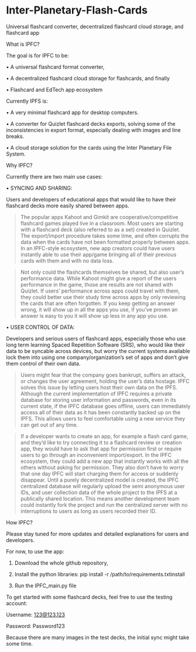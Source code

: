 # Inter-Planetary-Flash-Cards
Universal flashcard converter, decentralized flashcard cloud storage, and flashcard app


What is IPFC?

The goal is for IPFC to be:

•	A universal flashcard format converter, 

•	A decentralized flashcard cloud storage for flashcards, and finally 

•	Flashcard and EdTech app ecosystem

Currently IPFS is:

•	A very minimal flashcard app for desktop computers.

•	A converter for Quizlet flashcard decks exports, solving some of the inconsistencies in export format, especially dealing with images and line breaks.

•	A cloud storage solution for the cards using the Inter Planetary File System.


Why IPFC?

Currently there are two main use cases:

• SYNCING AND SHARING:

Users and developers of educational apps that would like to have their flashcard decks more easily shared between apps. 
>	The popular apps Kahoot and Gimkit are cooperative/competitive flashcard games played live in a classroom.  Most users are starting with a flashcard deck (also referred to as a set) created in Quizlet. The export/import procedure takes some time, and often corrupts the data when the cards have not been formatted properly between apps. In an IPFC-style ecosystem, new app creators could have users instantly able to use their app/game bringing all of their previous cards with them and with no data loss.

>	Not only could the flashcards themselves be shared, but also user’s performance data. While Kahoot might give a report of the users performance in the game, those are results are not shared with Quizlet. If users’ performance across apps could travel with them, they could better use their study time across apps by only reviewing the cards that are often forgotten. If you keep getting an answer wrong, it will show up in all the apps you use, if you’ve proven an answer is easy to you it will show up less in any app you use.

• USER CONTROL OF DATA:

Developers and serious users of flashcard apps, especially those who use long term learning Spaced Repetition Software (SRS), who would like their data to be syncable across devices, but worry the current systems available lock them into using one company/organization’s set of apps and don’t give them control of their own data. 

>	Users might fear that the company goes bankrupt, suffers an attack, or changes the user agreement, holding the user’s data hostage. IPFC solves this issue by letting users host their own data on the IPFS. Although the current implementation of IPFC requires a private database for storing user information and passwords, even in its current state, if the IPFC database goes offline, users can immediately access all of their data as it has been constantly backed up on the IPFS. This allows users to feel comfortable using a new service they can get out of any time. 

>	If a developer wants to create an app, for example a flash card game, and they’d like to try connecting it to a flashcard review or creation app, they would have to ask that app for permission first or require users to go through an inconvenient import/export. In the IPFC ecosystem, they could add a new app that instantly works with all the others without asking for permission. They also don’t have to worry that one day IPFC will start charging them for access or suddenly disappear. Until a purely decentralized model is created, the IPFC centralized database will regularly upload the semi anonymous user IDs, and user collection data of the whole project to the IPFS at a publically shared location. This means another development team could instantly fork the project and run the centralized server with no interruptions to users as long as users recorded their ID.


How IPFC?

Please stay tuned for more updates and detailed explanations for users and developers.

For now, to use the app:
1)	Download the whole github repository, 

2)	Install the python libraries: pip install -r /path/to/requirements.txtinstall 

3)	Run the IPFC_main.py file

To get started with some flashcard decks, feel free to use the testing account:

Username: 123@123.123

Password: Password123

Because there are many images in the test decks, the initial sync might take some time.
